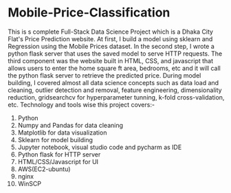 # Mobile-Price-Classification

This is s complete Full-Stack Data Science Project which is a Dhaka City Flat's Price Prediction website. At first, I build a model using sklearn and Regression using the Mobile Prices dataset. In the second step, I wrote a python flask server that uses the saved model to serve HTTP requests. The third component was the website built in HTML, CSS, and javascript that allows users to enter the home square ft area, bedrooms, etc and it will call the python flask server to retrieve the predicted price. During model building, I covered almost all data science concepts such as data load and cleaning, outlier detection and removal, feature engineering, dimensionality reduction, gridsearchcv for hyperparameter tunning, k-fold cross-validation, etc. Technology and tools wise this project covers:-

1. Python 
2. Numpy and Pandas for data cleaning 
3. Matplotlib for data visualization 
4. Sklearn for model building 
5. Jupyter notebook, visual studio code and pycharm as IDE 
6. Python flask for HTTP server 
7. HTML/CSS/Javascript for UI 
8. AWS(EC2-ubuntu) 
9. nginx 
10. WinSCP

